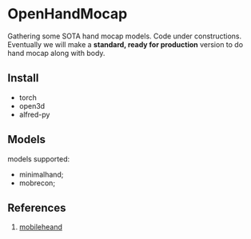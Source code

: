 # OpenHandMocap

Gathering some SOTA hand mocap models. Code under constructions. Eventually we will make a **standard, ready for production** version to do hand mocap along with body.


## Install

- torch
- open3d
- alfred-py

## Models

models supported:

- minimalhand;
- mobrecon;





## References

1. [mobileheand](https://github.com/gmntu/mobilehand)
